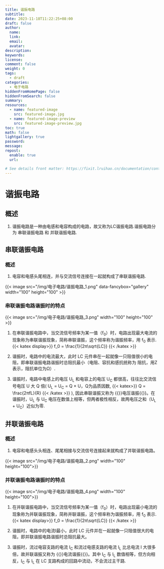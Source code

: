 ```yaml
---
title: 谐振电路
subtitle:
date: 2023-11-18T11:22:25+08:00
draft: false
author:
  name:
  link:
  email:
  avatar:
description:
keywords:
license:
comment: false
weight: 0
tags:
  - draft
categories:
  - 电子电路
hiddenFromHomePage: false
hiddenFromSearch: false
summary:
resources:
  - name: featured-image
    src: featured-image.jpg
  - name: featured-image-preview
    src: featured-image-preview.jpg
toc: true
math: false
lightgallery: true
password:
message:
repost:
  enable: true
  url:

# See details front matter: https://fixit.lruihao.cn/documentation/content-management/introduction/#front-matter
---
```


# 谐振电路

## 概述
1. 谐振电路是一种由电感和电容构成的电路，故又称为LC谐振电路.谐振电路分为 串联谐振电路 和 并联谐振电路.

## 串联谐振电路
### 概述
1. 电容和电感头尾相连，并与交流信号连接在一起就构成了串联谐振电路.

{{< image src="/img/电子电路/谐振电路_1.png" data-fancybox="gallery" width="100" height="100" >}}

### 串联谐振电路谐振时的特点

{{< image src="/img/电子电路/谐振电路_3.png" width="100" height="100" >}}

1. 在串联谐振电路中，当交流信号频率为某一值（f<sub>0</sub>）时，电路出现最大电流的现象称为串联谐振现象，简称串联谐振，这个频率称为谐振频率，用 f<sub>0</sub> 表示.
    {{< katex display>}}
        f_0 = \frac{1}{2π\sqrt{LC}}
    {{< /katex >}}

2. 谐振时，电路中的电流最大，此时 LC 元件串在一起就像一只阻值很小的电阻，即串联谐振电路谐振时总阻抗最小（电阻、容抗和感抗统称为 阻抗，用Z表示，阻抗单位为Ω）.

3. 谐振时，电路中电感上的电压 U<sub>L</sub> 和电容上的电压 U<sub>C</sub> 都很高，往往比交流信号电压 U 大 Q 倍( U<sub>L</sub> = U<sub>C</sub> = Q × U，Q为品质因数,
        {{< katex>}}
            Q = \frac{2πfL}{R}
        {{< /katex >}}
    ), 因此串联谐振又称为 {{<spoiler>}}电压谐振{{</spoiler>}}。在谐振时，U<sub>L</sub> 与 U<sub>C</sub> 电压在数值上相等，但两者极性相反，故两电压之和（U<sub>L</sub> + U<sub>C</sub>）近似为零.
## 并联谐振电路
### 概述
1. 电容和电感头头相连、尾尾相接与交流信号连接起来就构成了并联谐振电路。

{{< image src="/img/电子电路/谐振电路_2.png" width="100" height="100">}}

### 并联谐振电路谐振时的特点

{{< image src="/img/电子电路/谐振电路_4.png" width="100" height="100">}}

1. 在并联谐振电路中，当交流信号频率为某一值（f<sub>0</sub>）时，电路出现最小电流的现象称为并联谐振现象，简称并联谐振，这个频率称为谐振频率，用 f<sub>0</sub> 表示.
    {{< katex display>}}
        f_0 = \frac{1}{2π\sqrt{LC}}
    {{< /katex >}}

2. 谐振时，电路中的电流I最小，此时 LC 元件并在一起就像一只阻值很大的电阻，即并联谐振电路谐振时总阻抗最大。

3. 谐振时，流过电容支路的电流 I<sub>C</sub> 和流过电感支路的电流 I<sub>L</sub> 比总电流 I 大很多倍，故并联谐振又称为 {{<spoiler>}}电流谐振{{</spoiler>}}。其中 I<sub>C</sub> 与 I<sub>L</sub> 数值相等，但方向相反，I<sub>C</sub> 与 I<sub>L</sub> 在 LC 支路构成的回路中流动，不会流过主干路.
